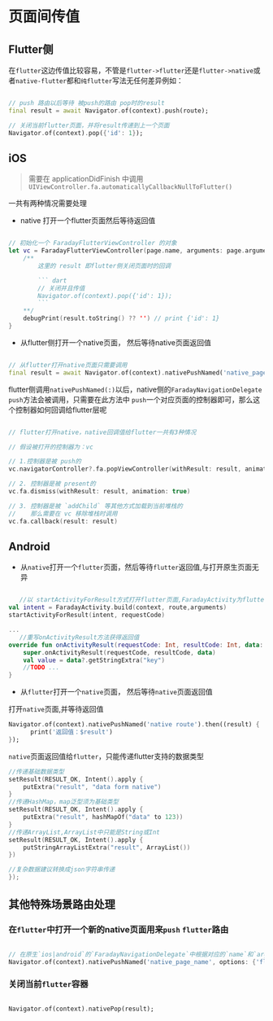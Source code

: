 # 页面间传值

## Flutter侧

在`flutter`这边传值比较容易，不管是`flutter->flutter`还是`flutter->native`或者`native-flutter`都和`纯flutter`写法无任何差异例如：

``` dart

// push 路由以后等待 被push的路由 pop时的result
final result = await Navigator.of(context).push(route);

// 关闭当前flutter页面，并将result传递到上一个页面
Navigator.of(context).pop({'id': 1});

```

## iOS

> 需要在 applicationDidFinish 中调用 `UIViewController.fa.automaticallyCallbackNullToFlutter()`

一共有两种情况需要处理

- native 打开一个flutter页面然后等待返回值

``` swift

// 初始化一个 FaradayFlutterViewController 的对象
let vc = FaradayFlutterViewController(page.name, arguments: page.arguments) { result in
    /**
        这里的 result 即flutter侧关闭页面时的回调

        ``` dart
        // 关闭并且传值
        Navigator.of(context).pop({'id': 1});
        ```
    **/
    debugPrint(result.toString() ?? '') // print {'id': 1}
}
```

- 从flutter侧打开一个native页面， 然后等待native页面返回值

``` dart

// 从flutter打开native页面只需要调用
final result = await Navigator.of(context).nativePushNamed('native_page_name');

```

flutter侧调用`nativePushNamed(:)`以后，native侧的`FaradayNavigationDelegate` `push`方法会被调用，只需要在此方法中 `push`一个对应页面的控制器即可，那么这个控制器如何回调给flutter层呢

``` swift

// flutter打开native，native回调值给flutter一共有3种情况

// 假设被打开的控制器为：vc

// 1.控制器是被 push的
vc.navigatorController?.fa.popViewController(withResult: result, animation: true)

// 2. 控制器是被 present的
vc.fa.dismiss(withResult: result, animation: true)

// 3. 控制器是被 `addChild` 等其他方式加载到当前堆栈的
//    那么需要在 vc 移除堆栈时调用
vc.fa.callback(result: result)

```

## Android

- 从`native`打开一个`flutter`页面，然后等待`flutter`返回值,与打开原生页面无异

``` kotlin

   //以 startActivityForResult方式打开flutter页面,FaradayActivity为flutter页面容器
val intent = FaradayActivity.build(context, route,arguments)
startActivityForResult(intent, requestCode)

...
   //重写onActivityResult方法获得返回值
override fun onActivityResult(requestCode: Int, resultCode: Int, data: Intent?) {
    super.onActivityResult(requestCode, resultCode, data)
    val value = data?.getStringExtra("key")
    //TODO ...
}

```

- 从`flutter`打开一个`native`页面， 然后等待`native`页面返回值

打开`native`页面,并等待返回值

```dart
Navigator.of(context).nativePushNamed('native route').then((result) {
      print('返回值：$result')
});
```

`native`页面返回值给`flutter`，只能传递flutter支持的数据类型

```kotlin
//传递基础数据类型
setResult(RESULT_OK, Intent().apply {
    putExtra("result", "data form native")
}
//传递HashMap，map泛型须为基础类型
setResult(RESULT_OK, Intent().apply {
    putExtra("result", hashMapOf("data" to 123))
}
//传递ArrayList,ArrayList中只能是String或Int
setResult(RESULT_OK, Intent().apply {
    putStringArrayListExtra("result", ArrayList())
})

//复杂数据建议转换成json字符串传递
});
```

## 其他特殊场景路由处理

### 在`flutter`中打开一个新的native页面用来`push` `flutter`路由

``` dart

// 在原生`ios|android`的`FaradayNavigationDelegate`中根据对应的`name`和`arguments`返回`FaradayFlutterViewController`即可
Navigator.of(context).nativePushNamed('native_page_name', options: {'flutter': true});

```

### 关闭当前`flutter`容器

``` dart

Navigator.of(context).nativePop(result);

```
